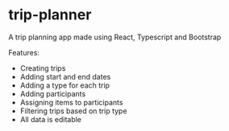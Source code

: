 # trip-planner
A trip planning app made using React, Typescript and Bootstrap

Features:
* Creating trips 
* Adding start and end dates 
* Adding a type for each trip
* Adding participants 
* Assigning items to participants
* Filtering trips based on trip type
* All data is editable
